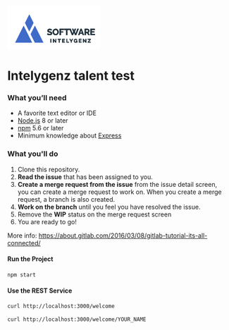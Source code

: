 ![alt text](img/igz-h.jpg)
# Intelygenz talent test

### What you’ll need
* A favorite text editor or IDE
* [Node.js](https://nodejs.org/en/) 8 or later
* [npm](https://www.npmjs.com/) 5.6 or later
* Minimum knowledge about [Express](https://expressjs.com/)

### What you'll do
1. Clone this repository.
2. **Read the issue** that has been assigned to you.
3. **Create a merge request from the issue** from the issue detail screen, you can create a merge request to work on. When you create a merge request, a branch is also created.
5. **Work on the branch** until you feel you have resolved the issue.
6. Remove the **WIP** status on the merge request screen
7. You are ready to go!

More info: https://about.gitlab.com/2016/03/08/gitlab-tutorial-its-all-connected/

#### Run the Project
```
npm start
```

#### Use the REST Service
```
curl http://localhost:3000/welcome
```
```
curl http://localhost:3000/welcome/YOUR_NAME
```